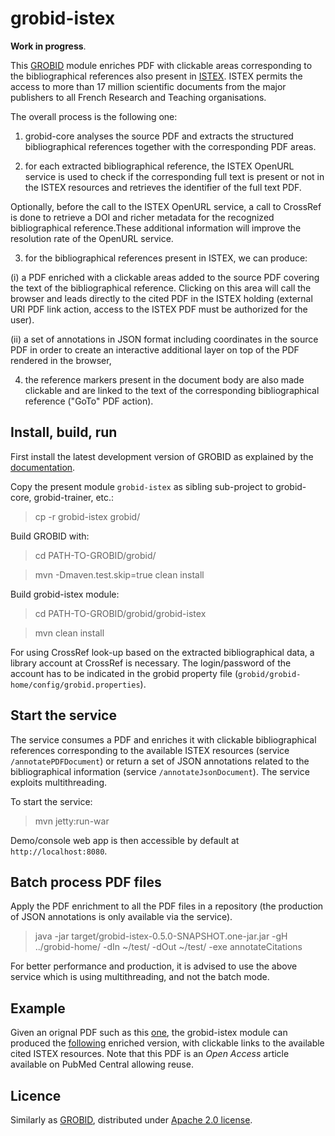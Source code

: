 # grobid-istex

__Work in progress__.

This [GROBID](https://github.com/kermitt2/grobid) module enriches PDF with clickable areas corresponding to the bibliographical references also present in [ISTEX](http://www.istex.fr). ISTEX permits the access to more than 17 million scientific documents from the major publishers to all French Research and Teaching organisations. 

The overall process is the following one: 

1. grobid-core analyses the source PDF and extracts the structured bibliographical references together with the corresponding PDF areas. 

2. for each extracted bibliographical reference, the ISTEX OpenURL service is used to check if the corresponding full text is present or not in the ISTEX resources and retrieves the identifier of the full text PDF. 

Optionally, before the call to the ISTEX OpenURL service, a call to CrossRef is done to retrieve a DOI and richer metadata for the recognized bibliographical reference.These additional information will improve the resolution rate of the OpenURL service.

3. for the bibliographical references present in ISTEX, we can produce: 

(i) a PDF enriched with a clickable areas added to the source PDF covering the text of the bibliographical reference. Clicking on this area will call the browser and leads directly to the cited PDF in the ISTEX holding (external URI PDF link action, access to the ISTEX PDF must be authorized for the user).  

(ii) a set of annotations in JSON format including coordinates in the source PDF in order to create an interactive additional layer on top of the PDF rendered in the browser, 

4. the reference markers present in the document body are also made clickable and are linked to the text of the corresponding bibliographical reference ("GoTo" PDF action). 

## Install, build, run

First install the latest development version of GROBID as explained by the [documentation](http://grobid.readthedocs.org).

Copy the present module ```grobid-istex``` as sibling sub-project to grobid-core, grobid-trainer, etc.:
> cp -r grobid-istex grobid/

Build GROBID with:
> cd PATH-TO-GROBID/grobid/

> mvn -Dmaven.test.skip=true clean install

Build grobid-istex module:
> cd PATH-TO-GROBID/grobid/grobid-istex

> mvn clean install

For using CrossRef look-up based on the extracted bibliographical data, a library account at CrossRef is necessary. The login/password of the account has to be indicated in the grobid property file (```grobid/grobid-home/config/grobid.properties```). 

## Start the service

The service consumes a PDF and enriches it with clickable bibliographical references corresponding to the available ISTEX resources (service ```/annotatePDFDocument```) or return a set of JSON annotations related to the bibliographical information (service ```/annotateJsonDocument```). The service exploits multithreading. 

To start the service:

> mvn jetty:run-war

Demo/console web app is then accessible by default at ```http://localhost:8080```.

## Batch process PDF files

Apply the PDF enrichment to all the PDF files in a repository (the production of JSON annotations is only available via the service). 

> java -jar target/grobid-istex-0.5.0-SNAPSHOT.one-jar.jar -gH ../grobid-home/ -dIn ~/test/ -dOut ~/test/ -exe annotateCitations

For better performance and production, it is advised to use the above service which is using multithreading, and not the batch mode.

## Example

Given an orignal PDF such as this [one](doc/d-67-00463.pdf), the grobid-istex module can produced the [following](doc/d-67-00463.grobid.pdf) enriched version, with clickable links to the available cited ISTEX resources. Note that this PDF is an _Open Access_ article available on PubMed Central allowing reuse. 

## Licence

Similarly as [GROBID](https://github.com/kermitt2/grobid), distributed under [Apache 2.0 license](http://www.apache.org/licenses/LICENSE-2.0). 
